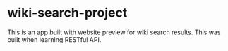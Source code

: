 # wiki-search-project

This is an app built with website preview for wiki search results. This was built when learning RESTful API.
